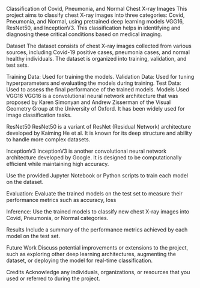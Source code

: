 Classification of Covid, Pneumonia, and Normal Chest X-ray Images
This project aims to classify chest X-ray images into three categories: Covid, Pneumonia, and Normal, using pretrained deep learning models VGG16, ResNet50, and InceptionV3. This classification helps in identifying and diagnosing these critical conditions based on medical imaging.

Dataset
The dataset consists of chest X-ray images collected from various sources, including Covid-19 positive cases, pneumonia cases, and normal healthy individuals. The dataset is organized into training, validation, and test sets.

Training Data: Used for training the models.
Validation Data: Used for tuning hyperparameters and evaluating the models during training.
Test Data: Used to assess the final performance of the trained models.
Models Used
VGG16
VGG16 is a convolutional neural network architecture that was proposed by Karen Simonyan and Andrew Zisserman of the Visual Geometry Group at the University of Oxford. It has been widely used for image classification tasks.

ResNet50
ResNet50 is a variant of ResNet (Residual Network) architecture developed by Kaiming He et al. It is known for its deep structure and ability to handle more complex datasets.

InceptionV3
InceptionV3 is another convolutional neural network architecture developed by Google. It is designed to be computationally efficient while maintaining high accuracy.


Use the provided Jupyter Notebook or Python scripts to train each model on the dataset.

Evaluation:
Evaluate the trained models on the test set to measure their performance metrics such as accuracy, loss

Inference:
Use the trained models to classify new chest X-ray images into Covid, Pneumonia, or Normal categories.

Results
Include a summary of the performance metrics achieved by each model on the test set.

Future Work
Discuss potential improvements or extensions to the project, such as exploring other deep learning architectures, augmenting the dataset, or deploying the model for real-time classification.

Credits
Acknowledge any individuals, organizations, or resources that you used or referred to during the project.
